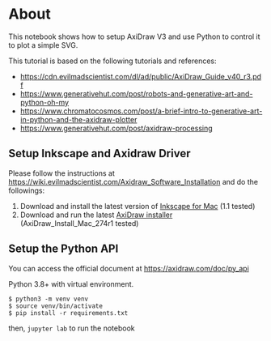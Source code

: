 # About
This notebook shows how to setup AxiDraw V3 and use Python to control it to plot a simple SVG.

This tutorial is based on the following tutorials and references:

- https://cdn.evilmadscientist.com/dl/ad/public/AxiDraw_Guide_v40_r3.pdf
- https://www.generativehut.com/post/robots-and-generative-art-and-python-oh-my
- https://www.chromatocosmos.com/post/a-brief-intro-to-generative-art-in-python-and-the-axidraw-plotter
- https://www.generativehut.com/post/axidraw-processing

## Setup Inkscape and Axidraw Driver

Please follow the instructions at https://wiki.evilmadscientist.com/Axidraw_Software_Installation and do the followings:

1. Download and install the latest version of [Inkscape for Mac](https://inkscape.org/) (1.1 tested)
2. Download and run the latest [AxiDraw installer](https://wiki.evilmadscientist.com/Axidraw_Software_Installation) (AxiDraw_Install_Mac_274r1 tested)

## Setup the Python API

You can access the official document at https://axidraw.com/doc/py_api

Python 3.8+ with virtual environment. 

```
$ python3 -m venv venv
$ source venv/bin/activate
$ pip install -r requirements.txt
```
then, `jupyter lab` to run the notebook



